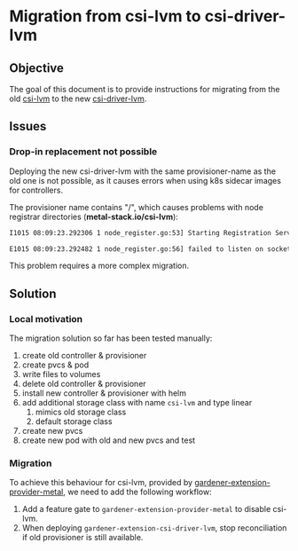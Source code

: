 # Migration from csi-lvm to csi-driver-lvm

## Objective

The goal of this document is to provide instructions for migrating from the old [csi-lvm](https://github.com/metal-stack/csi-lvm/tree/master) to the new [csi-driver-lvm](https://github.com/metal-stack/csi-driver-lvm).

## Issues

### Drop-in replacement not possible

Deploying the new csi-driver-lvm with the same provisioner-name as the old one is not possible, as it causes errors when using k8s sidecar images for controllers.

The provisioner name contains "/", which causes problems with node registrar directories (**metal-stack.io/csi-lvm**):

```sh
I1015 08:09:23.292306 1 node_register.go:53] Starting Registration Server at: /registration/metal-stack.io/csi-lvm-reg.sock

E1015 08:09:23.292482 1 node_register.go:56] failed to listen on socket: /registration/metal-stack.io/csi-lvm-reg.sock with error: listen unix /registration/metal-stack.io/csi-lvm-reg.sock: bind: no such file or directory
```

This problem requires a more complex migration.

## Solution

### Local motivation
The migration solution so far has been tested manually:

1. create old controller & provisioner
2. create pvcs & pod
3. write files to volumes
4. delete old controller & provisioner
5. install new controller & provisioner with helm
6. add additional storage class with name `csi-lvm` and type linear
    1. mimics old storage class
    2. default storage class
7. create new pvcs
8. create new pod with old and new pvcs and test

### Migration

To achieve this behaviour for csi-lvm, provided by [gardener-extension-provider-metal](https://github.com/metal-stack/gardener-extension-provider-metal/tree/master), we need to add the following workflow:

1. Add a feature gate to `gardener-extension-provider-metal` to disable csi-lvm.
2. When deploying `gardener-extension-csi-driver-lvm`, stop reconciliation if old provisioner is still available.